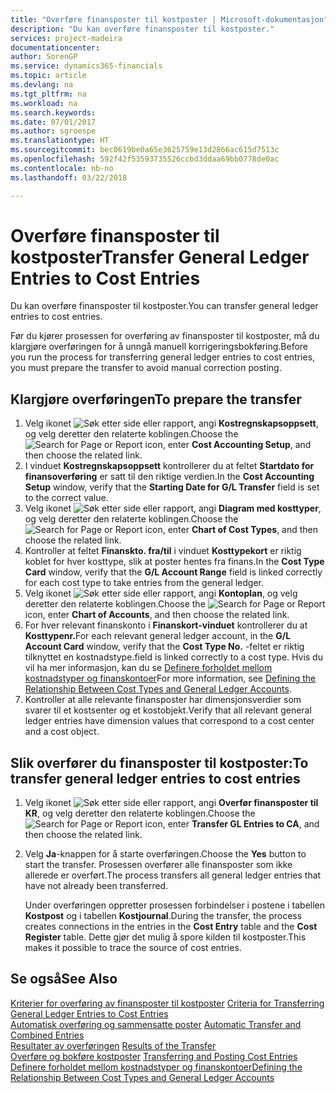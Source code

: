 ```yaml
---
title: "Overføre finansposter til kostposter | Microsoft-dokumentasjon"
description: "Du kan overføre finansposter til kostposter."
services: project-madeira
documentationcenter: 
author: SorenGP
ms.service: dynamics365-financials
ms.topic: article
ms.devlang: na
ms.tgt_pltfrm: na
ms.workload: na
ms.search.keywords: 
ms.date: 07/01/2017
ms.author: sgroespe
ms.translationtype: HT
ms.sourcegitcommit: bec0619be0a65e3625759e13d2866ac615d7513c
ms.openlocfilehash: 592f42f53593735526ccbd3ddaa69bb0778de0ac
ms.contentlocale: nb-no
ms.lasthandoff: 03/22/2018

---
```

# <a name="transfer-general-ledger-entries-to-cost-entries"></a><span data-ttu-id="e126b-103">Overføre finansposter til kostposter</span><span class="sxs-lookup"><span data-stu-id="e126b-103">Transfer General Ledger Entries to Cost Entries</span></span>
<span data-ttu-id="e126b-104">Du kan overføre finansposter til kostposter.</span><span class="sxs-lookup"><span data-stu-id="e126b-104">You can transfer general ledger entries to cost entries.</span></span>  

<span data-ttu-id="e126b-105">Før du kjører prosessen for overføring av finansposter til kostposter, må du klargjøre overføringen for å unngå manuell korrigeringsbokføring.</span><span class="sxs-lookup"><span data-stu-id="e126b-105">Before you run the process for transferring general ledger entries to cost entries, you must prepare the transfer to avoid manual correction posting.</span></span>  

## <a name="to-prepare-the-transfer"></a><span data-ttu-id="e126b-106">Klargjøre overføringen</span><span class="sxs-lookup"><span data-stu-id="e126b-106">To prepare the transfer</span></span>  

1.  <span data-ttu-id="e126b-107">Velg ikonet ![Søk etter side eller rapport](media/ui-search/search_small.png "Søk etter side eller rapport"), angi **Kostregnskapsoppsett**, og velg deretter den relaterte koblingen.</span><span class="sxs-lookup"><span data-stu-id="e126b-107">Choose the ![Search for Page or Report](media/ui-search/search_small.png "Search for Page or Report icon") icon, enter **Cost Accounting Setup**, and then choose the related link.</span></span>  
2.  <span data-ttu-id="e126b-108">I vinduet **Kostregnskapsoppsett** kontrollerer du at feltet **Startdato for finansoverføring** er satt til den riktige verdien.</span><span class="sxs-lookup"><span data-stu-id="e126b-108">In the **Cost Accounting Setup** window, verify that the **Starting Date for G/L Transfer** field is set to the correct value.</span></span>  
3.  <span data-ttu-id="e126b-109">Velg ikonet ![Søk etter side eller rapport](media/ui-search/search_small.png "Søk etter side eller rapport"), angi **Diagram med kosttyper**, og velg deretter den relaterte koblingen.</span><span class="sxs-lookup"><span data-stu-id="e126b-109">Choose the ![Search for Page or Report](media/ui-search/search_small.png "Search for Page or Report icon") icon, enter **Chart of Cost Types**, and then choose the related link.</span></span>  
4.  <span data-ttu-id="e126b-110">Kontroller at feltet **Finanskto. fra/til** i vinduet **Kosttypekort** er riktig koblet for hver kosttype, slik at poster hentes fra finans.</span><span class="sxs-lookup"><span data-stu-id="e126b-110">In the **Cost Type Card** window, verify that the **G/L Account Range** field is linked correctly for each cost type to take entries from the general ledger.</span></span>  
5.  <span data-ttu-id="e126b-111">Velg ikonet ![Søk etter side eller rapport](media/ui-search/search_small.png "Søk etter side eller rapport"), angi **Kontoplan**, og velg deretter den relaterte koblingen.</span><span class="sxs-lookup"><span data-stu-id="e126b-111">Choose the ![Search for Page or Report](media/ui-search/search_small.png "Search for Page or Report icon") icon, enter **Chart of Accounts**, and then choose the related link.</span></span>  
6.  <span data-ttu-id="e126b-112">For hver relevant finanskonto i **Finanskort-vinduet** kontrollerer du at **Kosttypenr.**</span><span class="sxs-lookup"><span data-stu-id="e126b-112">For each relevant general ledger account, in the **G/L Account Card** window, verify that the **Cost Type No.**</span></span> <span data-ttu-id="e126b-113">-feltet er riktig tilknyttet en kostnadstype.</span><span class="sxs-lookup"><span data-stu-id="e126b-113">field is linked correctly to a cost type.</span></span> <span data-ttu-id="e126b-114">Hvis du vil ha mer informasjon, kan du se [Definere forholdet mellom kostnadstyper og finanskontoer](finance-defining-the-relationship-between-cost-types-and-general-ledger-accounts.md)</span><span class="sxs-lookup"><span data-stu-id="e126b-114">For more information, see [Defining the Relationship Between Cost Types and General Ledger Accounts](finance-defining-the-relationship-between-cost-types-and-general-ledger-accounts.md).</span></span>  
7.  <span data-ttu-id="e126b-115">Kontroller at alle relevante finansposter har dimensjonsverdier som svarer til et kostsenter og et kostobjekt.</span><span class="sxs-lookup"><span data-stu-id="e126b-115">Verify that all relevant general ledger entries have dimension values that correspond to a cost center and a cost object.</span></span>  

## <a name="to-transfer-general-ledger-entries-to-cost-entries"></a><span data-ttu-id="e126b-116">Slik overfører du finansposter til kostposter:</span><span class="sxs-lookup"><span data-stu-id="e126b-116">To transfer general ledger entries to cost entries</span></span>  
1.  <span data-ttu-id="e126b-117">Velg ikonet ![Søk etter side eller rapport](media/ui-search/search_small.png "Søk etter side eller rapport"), angi **Overfør finansposter til KR**, og velg deretter den relaterte koblingen.</span><span class="sxs-lookup"><span data-stu-id="e126b-117">Choose the ![Search for Page or Report](media/ui-search/search_small.png "Search for Page or Report icon") icon, enter **Transfer GL Entries to CA**, and then choose the related link.</span></span>  
2.  <span data-ttu-id="e126b-118">Velg **Ja**-knappen for å starte overføringen.</span><span class="sxs-lookup"><span data-stu-id="e126b-118">Choose the **Yes** button to start the transfer.</span></span> <span data-ttu-id="e126b-119">Prosessen overfører alle finansposter som ikke allerede er overført.</span><span class="sxs-lookup"><span data-stu-id="e126b-119">The process transfers all general ledger entries that have not already been transferred.</span></span>  

    <span data-ttu-id="e126b-120">Under overføringen oppretter prosessen forbindelser i postene i tabellen **Kostpost** og i tabellen **Kostjournal**.</span><span class="sxs-lookup"><span data-stu-id="e126b-120">During the transfer, the process creates connections in the entries in the **Cost Entry** table and the **Cost Register** table.</span></span> <span data-ttu-id="e126b-121">Dette gjør det mulig å spore kilden til kostposter.</span><span class="sxs-lookup"><span data-stu-id="e126b-121">This makes it possible to trace the source of cost entries.</span></span>  

## <a name="see-also"></a><span data-ttu-id="e126b-122">Se også</span><span class="sxs-lookup"><span data-stu-id="e126b-122">See Also</span></span>  
 <span data-ttu-id="e126b-123">[Kriterier for overføring av finansposter til kostposter](finance-criteria-for-transferring-general-ledger-entries-to-cost-entries.md) </span><span class="sxs-lookup"><span data-stu-id="e126b-123">[Criteria for Transferring General Ledger Entries to Cost Entries](finance-criteria-for-transferring-general-ledger-entries-to-cost-entries.md) </span></span>  
 <span data-ttu-id="e126b-124">[Automatisk overføring og sammensatte poster](finance-automatic-transfer-combined-entries.md) </span><span class="sxs-lookup"><span data-stu-id="e126b-124">[Automatic Transfer and Combined Entries](finance-automatic-transfer-combined-entries.md) </span></span>  
 <span data-ttu-id="e126b-125">[Resultater av overføringen](finance-results-of-the-transfer.md) </span><span class="sxs-lookup"><span data-stu-id="e126b-125">[Results of the Transfer](finance-results-of-the-transfer.md) </span></span>  
 <span data-ttu-id="e126b-126">[Overføre og bokføre kostposter](finance-transfer-and-post-cost-entries.md) </span><span class="sxs-lookup"><span data-stu-id="e126b-126">[Transferring and Posting Cost Entries](finance-transfer-and-post-cost-entries.md) </span></span>  
 [<span data-ttu-id="e126b-127">Definere forholdet mellom kostnadstyper og finanskontoer</span><span class="sxs-lookup"><span data-stu-id="e126b-127">Defining the Relationship Between Cost Types and General Ledger Accounts</span></span>](finance-defining-the-relationship-between-cost-types-and-general-ledger-accounts.md)   

